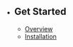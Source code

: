 - ## Get Started
    - [Overview](/documentation/{{version}}/overview)
    - [Installation](/documentation/{{version}}/installation)